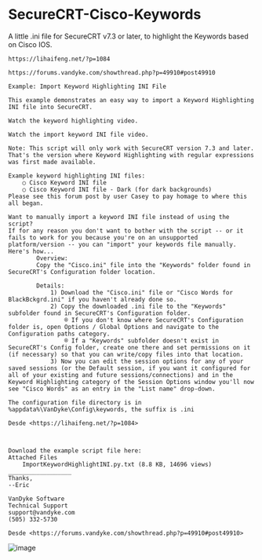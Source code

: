 # SecureCRT-Cisco-Keywords
A little .ini file for SecureCRT v7.3 or later, to highlight the Keywords based on Cisco IOS.

	https://lihaifeng.net/?p=1084
	
	https://forums.vandyke.com/showthread.php?p=49910#post49910
	
	Example: Import Keyword Highlighting INI File 
	
	This example demonstrates an easy way to import a Keyword Highlighting INI file into SecureCRT. 
	
	Watch the keyword highlighting video. 
	
	Watch the import keyword INI file video. 
	
	Note: This script will only work with SecureCRT version 7.3 and later. That's the version where Keyword Highlighting with regular expressions was first made available.
	
	Example keyword highlighting INI files:
		○ Cisco Keyword INI file
		○ Cisco Keyword INI file - Dark (for dark backgrounds)
	Please see this forum post by user Casey to pay homage to where this all began.
	
	Want to manually import a keyword INI file instead of using the script?
	If for any reason you don't want to bother with the script -- or it fails to work for you because you're on an unsupported platform/version -- you can "import" your keywords file manually. Here's how...
			Overview:
			Copy the "Cisco.ini" file into the "Keywords" folder found in SecureCRT's Configuration folder location.
			
			Details:
				1) Download the "Cisco.ini" file or "Cisco Words for BlackBckgrd.ini" if you haven't already done so.
				2) Copy the downloaded .ini file to the "Keywords" subfolder found in SecureCRT's Configuration folder.
					® If you don't know where SecureCRT's Configuration folder is, open Options / Global Options and navigate to the Configuration paths category.
					® If a "Keywords" subfolder doesn't exist in SecureCRT's Config folder, create one there and set permissions on it (if necessary) so that you can write/copy files into that location.
				3) Now you can edit the session options for any of your saved sessions (or the Default session, if you want it configured for all of your existing and future sessions/connections) and in the Keyword Highlighting category of the Session Options window you'll now see "Cisco Words" as an entry in the "List name" drop-down.
	
	The configuration file directory is in %appdata%\VanDyke\Config\keywords, the suffix is .ini
	
	Desde <https://lihaifeng.net/?p=1084> 
	
	
	
	Download the example script file here: 
	Attached Files 
		ImportKeywordHighlightINI.py.txt (8.8 KB, 14696 views)
	__________________
	Thanks,
	--Eric
	
	VanDyke Software
	Technical Support
	support@vandyke.com
	(505) 332-5730 
	
	Desde <https://forums.vandyke.com/showthread.php?p=49910#post49910> 

![image](https://user-images.githubusercontent.com/22855177/143080281-09023e7a-4d26-4f47-a61d-7da6f72524b6.png)
